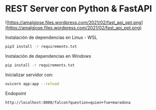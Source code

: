 # REST Server con Python & FastAPI

![https://amalgjose.files.wordpress.com/2021/02/fast_api_ppt.png](https://amalgjose.files.wordpress.com/2021/02/fast_api_ppt.png)

Instalación de dependencias en Linux - WSL
```bash
pip3 install -r requirements.txt
```

Instalación de dependencias en Windows
```bash
pip install -r requirements.txt
```

Inicializar servidor con:
```bash
uvicorn app:app --reload
```

Endopoint
```bash
http://localhost:8000/falcon?question=quien+fue+maradona
```
